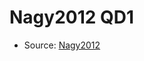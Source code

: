 <a name="material" />

# Nagy2012 QD1
<script type="application/ld+json">
  {
    "@context": "https://schema.org/",
    "@type": "ChemicalSubstance",
    "http://purl.org/dc/terms/conformsTo":
      {
        "@type": "CreativeWork",
        "@id": "https://bioschemas.org/profiles/ChemicalSubstance/0.4-RELEASE/"
      },
    "@id": "https://egonw.github.io/nanowiki/nanowiki127.html#material",
    "name": "Nagy2012 QD1",
    "sameAs": "http://127.0.0.1/mediawiki/index.php/Special:URIResolver/Nagy2012_QD1"
  }
</script>


* Source: [Nagy2012](Nagy2012.md)
